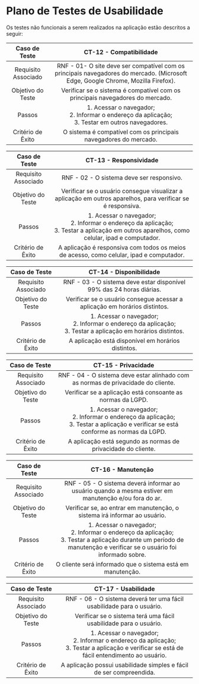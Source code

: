 # Plano de Testes de Usabilidade
Os testes não funcionais a serem realizados na aplicação estão descritos a seguir:

| **Caso de Teste** 	| **CT-12 - Compatibilidade** |                                                                                                       
|:---:	|:---:	|                                                                                                                                           
|	Requisito Associado | RNF - 01- O site deve ser compatível com os principais navegadores do mercado. (Microsoft Edge, Google Chrome, Mozilla Firefox). |  
| Objetivo do Teste | Verificar se o sistema é compatível com os principais navegadores do mercado. |                                                       
| Passos | 1. Acessar o navegador; <br> 2. Informar o endereço da aplicação;<br> 3. Testar em outros navegadores. |                                         
|Critério de Êxito | O sistema é compatível com os principais navegadores do mercado. |                                                                     


| **Caso de Teste** 	| CT-13 - Responsividade |
|:---:	|:---:	|
|	Requisito Associado | RNF - 02 - O sistema deve ser responsivo. |
| Objetivo do Teste | Verificar se o usuário consegue visualizar a aplicação em outros aparelhos, para verificar se é responsiva. |
| Passos | 1. Acessar o navegador; <br> 2. Informar o endereço da aplicação;<br> 3. Testar a aplicação em outros aparelhos, como celular, ipad e computador. |
|Critério de Êxito | 	A aplicação é responsiva com todos os meios de acesso, como celular, ipad e computador. |


| **Caso de Teste** 	| CT-14 - Disponibilidade |
|:---:	|:---:	|
|	Requisito Associado | RNF - 03 - O sistema deve estar disponível 99% das 24 horas diárias. |
| Objetivo do Teste | Verificar se o usuário consegue acessar a aplicação em horários distintos. |
| Passos | 1. Acessar o navegador; <br> 2. Informar o endereço da aplicação;<br> 3. Testar a aplicação em horários distintos. |
|Critério de Êxito | 	A aplicação está disponível em horários distintos. |


| **Caso de Teste** 	| CT-15 - Privacidade |
|:---:	|:---:	|
|	Requisito Associado | RNF - 04 - O sistema deve estar alinhado com as normas de privacidade do cliente. |
| Objetivo do Teste | Verificar se a aplicação está consoante as normas da LGPD. |
| Passos | 1. Acessar o navegador; <br> 2. Informar o endereço da aplicação;<br> 3. Testar a aplicação e verificar se está conforme as normas da LGPD. |
|Critério de Êxito | 	A aplicação está segundo as normas de privacidade do cliente. |


| **Caso de Teste** 	| CT-16 - Manutenção |
|:---:	|:---:	|
|	Requisito Associado | RNF - 05 - O sistema deverá informar ao usuário quando a mesma estiver em manutenção e/ou fora do ar. |
| Objetivo do Teste | Verificar se, ao entrar em manutenção, o sistema irá informar ao usuário. |
| Passos | 1. Acessar o navegador; <br> 2. Informar o endereço da aplicação;<br> 3. Testar a aplicação durante um período de manutenção e verificar se o usuário foi informado sobre. |
|Critério de Êxito | 	O cliente será informado que o sistema está em manutenção. |


| **Caso de Teste** 	| CT-17 - Usabilidade |
|:---:	|:---:	|
|	Requisito Associado | RNF - 06 - O sistema deverá ter uma fácil usabilidade para o usuário. |
| Objetivo do Teste | Verificar se o sistema terá uma fácil usabilidade para o usuário. |
| Passos | 1. Acessar o navegador; <br> 2. Informar o endereço da aplicação;<br> 3. Testar a aplicação e verificar se está de fácil entendimento ao usuário. |
|Critério de Êxito | 	A aplicação possui usabilidade simples e fácil de ser compreendida. |
